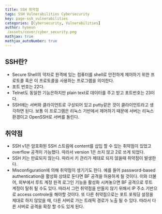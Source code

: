 ```yaml
---
title: SSH 취약점
tags: SSH Vulnerabilities Cybersecurity
key: page-ssh_vulnerabilities
categories: [Cybersecurity, Vulnerabilities]
author: hyoeun
 /assets/cover/cyber_security.png
mathjax: true
mathjax_autoNumber: true
---
```


## SSH란?
* Secure Shell의 약자로 원격에 있는 컴퓨터를 shell로 안전하게 제어하기 위한 프로토콜 혹은 이 프로토콜을 사용하는 프로그램을 의미한다.
* 포트 번호는 22다.
* Telnet도 동일한 기능은하지만 plain text로 데이터를 주고 받고 포트번호는 23이다.
* SSH에는 서버와 클라이언트로 구성되어 있고 putty같은 것이 클라이언트라고 생각하면 된다. 보통 이 프로그램은 리눅스 기반에서 제어하기 때문에 서버는 리눅스 환경이고 OpenSSH로 서버를 돌린다.

## 취약점
* SSH v1은 암호화된 SSH 스트림에 content를 삽입 할 수 있는 취약점이 있었고 overflow 공격이 가능했다. 따라서 version 1은 쓰지 않고 2로 쓰게 되었다.
* SSH 키는 만료되지 않는다. 따라서 키 관리가 제대로 되지 않을때 취약점이 발생한다.
* Misconfiguration에 의해 취약점이 생기기도 한다. 예를 들어 password-based authentication을 활성화 상태로 둔다면 BF 공격을 허용하게 될 것이다. 이와 더불어, 외부에서 루트 계정 원격 로그인 기능을 활성화 시켜놓으면 BF 공격으로 루트 계정이 탈취 될 수도 있다. 따라서 그런 취약점을 만들지 않기 위해서 IP 주소 기반으로 access controle을 해야할 것이다. 또 다른 취약점으로는 포트 포워딩 설정을 제대로 하지 않았을 때, 다른 서버로 가는 트래픽 경로가 노출 될 수 있다. 따라서 다른 서버로 공격을 확장 할 수도 있게 된다.
